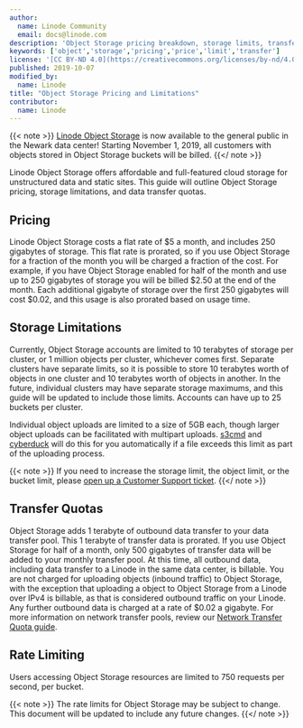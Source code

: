 ```yaml
---
author:
  name: Linode Community
  email: docs@linode.com
description: 'Object Storage pricing breakdown, storage limits, transfer quotas, and other pertinent information.'
keywords: ['object','storage','pricing','price','limit','transfer']
license: '[CC BY-ND 4.0](https://creativecommons.org/licenses/by-nd/4.0)'
published: 2019-10-07
modified_by:
  name: Linode
title: "Object Storage Pricing and Limitations"
contributor:
  name: Linode
---
```


{{< note >}}
[Linode Object Storage](/docs/platform/object-storage/) is now available to the general public in the Newark data center! Starting November 1, 2019, all customers with objects stored in Object Storage buckets will be billed.
{{</ note >}}

Linode Object Storage offers affordable and full-featured cloud storage for unstructured data and static sites. This guide will outline Object Storage pricing, storage limitations, and data transfer quotas.

## Pricing

Linode Object Storage costs a flat rate of $5 a month, and includes 250 gigabytes of storage. This flat rate is prorated, so if you use Object Storage for a fraction of the month you will be charged a fraction of the cost. For example, if you have Object Storage enabled for half of the month and use up to 250 gigabytes of storage you will be billed $2.50 at the end of the month. Each additional gigabyte of storage over the first 250 gigabytes will cost $0.02, and this usage is also prorated based on usage time.

## Storage Limitations

Currently, Object Storage accounts are limited to 10 terabytes of storage per cluster, or 1 million objects per cluster, whichever comes first. Separate clusters have separate limits, so it is possible to store 10 terabytes worth of objects in one cluster and 10 terabytes worth of objects in another.  In the future, individual clusters may have separate storage maximums, and this guide will be updated to include those limits. Accounts can have up to 25 buckets per cluster.

Individual object uploads are limited to a size of 5GB each, though larger object uploads can be facilitated with multipart uploads. [s3cmd](/docs/platform/object-storage/how-to-use-object-storage/#s3cmd) and [cyberduck](/docs/platform/object-storage/how-to-use-object-storage/#cyberduck) will do this for you automatically if a file exceeds this limit as part of the uploading process.

{{< note >}}
If you need to increase the storage limit, the object limit, or the bucket limit, please [open up a Customer Support ticket](https://www.linode.com/docs/platform/billing-and-support/support/#contacting-linode-support).
{{</ note >}}

## Transfer Quotas

Object Storage adds 1 terabyte of outbound data transfer to your data transfer pool. This 1 terabyte of transfer data is prorated. If you use Object Storage for half of a month, only 500 gigabytes of transfer data will be added to your monthly transfer pool. At this time, all outbound data, including data transfer to a Linode in the same data center, is billable. You are not charged for uploading objects (inbound traffic) to Object Storage, with the exception that  uploading a object to Object Storage from a Linode over IPv4 is billable, as that is considered outbound traffic on your Linode. Any further outbound data is charged at a rate of $0.02 a gigabyte. For more information on network transfer pools, review our [Network Transfer Quota guide](https://linode.com/docs/platform/billing-and-support/network-transfer-quota/).

## Rate Limiting

Users accessing Object Storage resources are limited to 750 requests per second, per bucket.

{{< note >}}
The rate limits for Object Storage may be subject to change. This document will be updated to include any future changes.
{{</ note >}}
